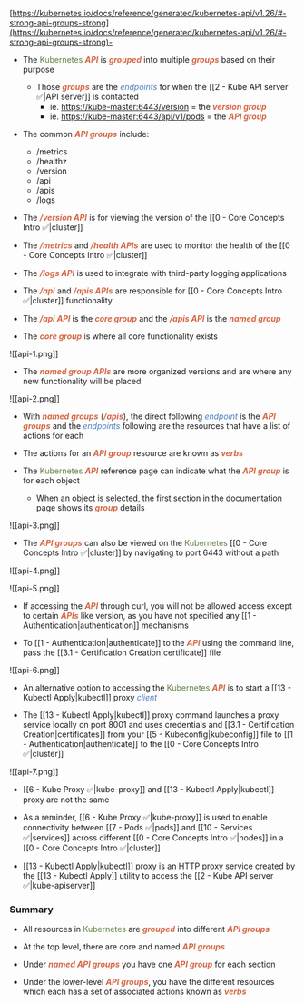 [https://kubernetes.io/docs/reference/generated/kubernetes-api/v1.26/#-strong-api-groups-strong](https://kubernetes.io/docs/reference/generated/kubernetes-api/v1.26/#-strong-api-groups-strong)-

- The <span style="color:#5c7e3e">Kubernetes</span> <b><i><span style="color:#d46644">API</span></i></b> is <b><i><span style="color:#d46644">grouped</span></i></b> into multiple <b><i><span style="color:#d46644">groups</span></i></b> based on their purpose
	- Those <b><i><span style="color:#d46644">groups</span></i></b> are the <i><span style="color:#477bbe">endpoints</span></i> for when the [[2 - Kube API server ✅|API server]] is contacted
		- ie. [https://kube-master:6443/version](https://kube-master:6443/version) = the <b><i><span style="color:#d46644">version group</span></i></b>
		- ie. [https://kube-master:6443/api/v1/pods](https://kube-master:6443/api/v1/pods) = the <b><i><span style="color:#d46644">API group</span></i></b>

- The common <b><i><span style="color:#d46644">API groups</span></i></b> include:

	- /metrics
	- /healthz
	- /version
	- /api
	- /apis
	- /logs

- The <b><i><span style="color:#d46644">/version API</span></i></b> is for viewing the version of the [[0 - Core Concepts Intro ✅|cluster]]

- The <b><i><span style="color:#d46644">/metrics</span></i></b> and <b><i><span style="color:#d46644">/health APIs</span></i></b> are used to monitor the health of the [[0 - Core Concepts Intro ✅|cluster]]

- The <b><i><span style="color:#d46644">/logs API</span></i></b> is used to integrate with third-party logging applications

- The <b><i><span style="color:#d46644">/api</span></i></b> and <b><i><span style="color:#d46644">/apis APIs</span></i></b> are responsible for [[0 - Core Concepts Intro ✅|cluster]] functionality

- The <b><i><span style="color:#d46644">/api API</span></i></b> is the <b><i><span style="color:#d46644">core group</span></i></b> and the <b><i><span style="color:#d46644">/apis API</span></i></b> is the <b><i><span style="color:#d46644">named group</span></i></b>

- The <b><i><span style="color:#d46644">core group</span></i></b> is where all core functionality exists

![[api-1.png]]

- The <b><i><span style="color:#d46644">named group APIs</span></i></b> are more organized versions and are where any new functionality will be placed

![[api-2.png]]

- With <b><i><span style="color:#d46644">named groups</span></i></b> (<b><i><span style="color:#d46644">/apis</span></i></b>), the direct following <i><span style="color:#477bbe">endpoint</span></i> is the <b><i><span style="color:#d46644">API groups</span></i></b> and the <i><span style="color:#477bbe">endpoints</span></i> following are the resources that have a list of actions for each

- The actions for an <b><i><span style="color:#d46644">API group</span></i></b> resource are known as <b><i><span style="color:#d46644">verbs</span></i></b>

- The <span style="color:#5c7e3e">Kubernetes</span> <b><i><span style="color:#d46644">API</span></i></b> reference page can indicate what the <b><i><span style="color:#d46644">API group</span></i></b> is for each object
	- When an object is selected, the first section in the documentation page shows its <b><i><span style="color:#d46644">group</span></i></b> details

![[api-3.png]]

- The <b><i><span style="color:#d46644">API groups</span></i></b> can also be viewed on the <span style="color:#5c7e3e">Kubernetes</span> [[0 - Core Concepts Intro ✅|cluster]] by navigating to port 6443 without a path

![[api-4.png]]

![[api-5.png]]

- If accessing the <b><i><span style="color:#d46644">API</span></i></b> through curl, you will not be allowed access except to certain <b><i><span style="color:#d46644">APIs</span></i></b> like version, as you have not specified any [[1 - Authentication|authentication]] mechanisms

- To [[1 - Authentication|authenticate]] to the <b><i><span style="color:#d46644">API</span></i></b> using the command line, pass the [[3.1 - Certification Creation|certificate]] file

![[api-6.png]]

- An alternative option to accessing the <span style="color:#5c7e3e">Kubernetes</span> <b><i><span style="color:#d46644">API</span></i></b> is to start a [[13 - Kubectl Apply|kubectl]] proxy <i><span style="color:#477bbe">client</span></i>

- The [[13 - Kubectl Apply|kubectl]] proxy command launches a proxy service locally on port 8001 and uses credentials and [[3.1 - Certification Creation|certificates]] from your [[5 - Kubeconfig|kubeconfig]] file to [[1 - Authentication|authenticate]] to the [[0 - Core Concepts Intro ✅|cluster]]

![[api-7.png]]

- [[6 - Kube Proxy ✅|kube-proxy]] and [[13 - Kubectl Apply|kubectl]] proxy are not the same

- As a reminder, [[6 - Kube Proxy ✅|kube-proxy]] is used to enable connectivity between [[7 - Pods ✅|pods]] and [[10 - Services ✅|services]] across different [[0 - Core Concepts Intro ✅|nodes]] in a [[0 - Core Concepts Intro ✅|cluster]]

- [[13 - Kubectl Apply|kubectl]] proxy is an HTTP proxy service created by the [[13 - Kubectl Apply]] utility to access the [[2 - Kube API server ✅|kube-apiserver]]

### Summary

- All resources in <span style="color:#5c7e3e">Kubernetes</span> are <b><i><span style="color:#d46644">grouped</span></i></b> into different <b><i><span style="color:#d46644">API groups</span></i></b>

- At the top level, there are core and named <b><i><span style="color:#d46644">API groups</span></i></b>

- Under <b><i><span style="color:#d46644">named API groups</span></i></b> you have one <b><i><span style="color:#d46644">API group</span></i></b> for each section

- Under the lower-level <b><i><span style="color:#d46644">API groups</span></i></b>, you have the different resources which each has a set of associated actions known as <b><i><span style="color:#d46644">verbs</span></i></b>
